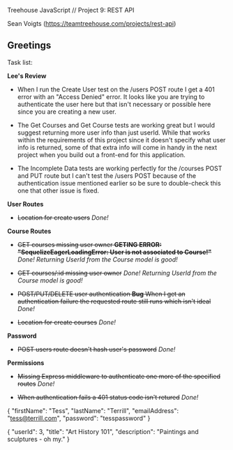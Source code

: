 Treehouse JavaScript // Project 9: REST API

Sean Voigts (https://teamtreehouse.com/projects/rest-api)

## Greetings

Task list:

**Lee's Review**

  - When I run the Create User test on the /users POST route I get a 401 error with an "Access Denied" error. It looks like you are trying to authenticate the user here but that isn't necessary or possible here since you are creating a new user. 

  - The Get Courses and Get Course tests are working great but I would suggest returning more user info than just userId. While that works within the requirements of this project since it doesn't specify what user info is returned, some of that extra info will come in handy in the next project when you build out a front-end for this application.

  - The Incomplete Data tests are working perfectly for the /courses POST and PUT route but I can't test the /users POST because of the authentication issue mentioned earlier so be sure to double-check this one that other issue is fixed.


**User Routes**

  - ~~Location for create users~~ *Done!*


**Course Routes**

  - ~~GET courses missing user owner **GETING ERROR: "SequelizeEagerLoadingError: User is not associated to Course!"**~~ *Done!* *Returning UserId from the Course model is good!*

  - ~~GET courses/:id missing user owner~~ *Done!* *Returning UserId from the Course model is good!*

  - ~~POST/PUT/DELETE user authentication **Bug** When I get an authentication failure the requested route still runs which isn't ideal~~ *Done!*

  - ~~Location for create courses~~ *Done!*


**Password**

  - ~~POST users route doesn't hash user's password~~ *Done!*


**Permissions**

  - ~~Missing Express middleware to authenticate one more of the specified routes~~ *Done!*

  - ~~When authentication fails a 401 status code isn't retured~~ *Done!*






{
    "firstName": "Tess",
    "lastName": "Terrill",
    "emailAddress": "tess@terrill.com",
    "password": "tesspassword"
}

{
  "userId": 3,
  "title": "Art History 101",
  "description": "Paintings and sculptures - oh my."
}

